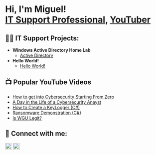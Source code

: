 <h1>Hi, I'm Miguel! <br/> <a href="https://www.linkedin.com/in/joshmadakor/">IT Support Professional</a>, <a href="https://www.youtube.com/c/joshmadakor">YouTuber</a></h1>

<h2>👨‍💻 IT Support Projects:</h2>

- <b>Windows Active Directory Home Lab</b>
  - [Active Directory](https://github.com/joshmadakor1/Algorithms-Practice)
- <b>Hello World!</b>
  - [Hello World!](https://github.com/joshmadakor1/Algorithms-Practice)

<h2>📺 Popular YouTube Videos</h2>

- [How to get into Cybersecurity Starting From Zero](https://www.youtube.com/watch?v=a83ASGn_V_s)
- [A Day in the Life of a Cybersecurity Anayst](https://www.youtube.com/watch?v=uHy3oM7NnoU)
- [How to Create a KeyLogger (C#)](https://www.youtube.com/watch?v=N-L9hklSlNk)
- [Ransomware Demonstration (C#)](https://www.youtube.com/watch?v=OfvdQeh79s0)
- [Is WGU Legit?](https://www.youtube.com/watch?v=E2MwRWxDBkA)

<h2> 🤳 Connect with me:</h2>

[<img align="left" alt="MiguelRaayas | YouTube" width="22px" src="https://cdn.jsdelivr.net/npm/simple-icons@v3/icons/youtube.svg" />][youtube]
[<img align="left" alt="MiguelRayas | LinkedIn" width="22px" src="https://cdn.jsdelivr.net/npm/simple-icons@v3/icons/linkedin.svg" />][linkedin]


[twitter]: https://twitter.com/joshmadakor
[youtube]: https://www.youtube.com/c/joshmadakor
[instagram]: https://www.instagram.com/joshmadakor/
[linkedin]: https://linkedin.com/in/joshmadakor

<!--
**joshmadakor1/joshmadakor1** is a ✨ _special_ ✨ repository because its `README.md` (this file) appears on your GitHub profile.

Here are some ideas to get you started:

- 🔭 I’m currently working on ...
- 🌱 I’m currently learning ...
- 👯 I’m looking to collaborate on ...
- 🤔 I’m looking for help with ...
- 💬 Ask me about ...
- 📫 How to reach me: ...
- 😄 Pronouns: ...
- ⚡ Fun fact: ...
-->
<!---
xMiguelx13/xMiguelx13 is a ✨ special ✨ repository because its `README.md` (this file) appears on your GitHub profile.
You can click the Preview link to take a look at your changes.
--->
